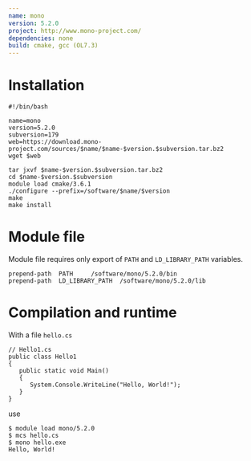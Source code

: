 ```yaml
---
name: mono
version: 5.2.0
project: http://www.mono-project.com/
dependencies: none
build: cmake, gcc (OL7.3)
---
```


# Installation

```
#!/bin/bash

name=mono
version=5.2.0
subversion=179
web=https://download.mono-project.com/sources/$name/$name-$version.$subversion.tar.bz2
wget $web

tar jxvf $name-$version.$subversion.tar.bz2
cd $name-$version.$subversion
module load cmake/3.6.1
./configure --prefix=/software/$name/$version
make 
make install
```

# Module file 

Module file requires only export of `PATH` and `LD_LIBRARY_PATH` variables. 

```
prepend-path  PATH     /software/mono/5.2.0/bin
prepend-path  LD_LIBRARY_PATH  /software/mono/5.2.0/lib
```

# Compilation and runtime 

With a file `hello.cs`

```
// Hello1.cs
public class Hello1
{
   public static void Main()
   {
      System.Console.WriteLine("Hello, World!");
   }
}
```

use 

```
$ module load mono/5.2.0
$ mcs hello.cs
$ mono hello.exe 
Hello, World!
```
